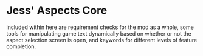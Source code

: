 # Jess' Aspects Core

included within here are requirement checks for the mod as a whole, some tools for manipulating game text dynamically based on whether or not the aspect selection screen is open, and keywords for different levels of feature completion.